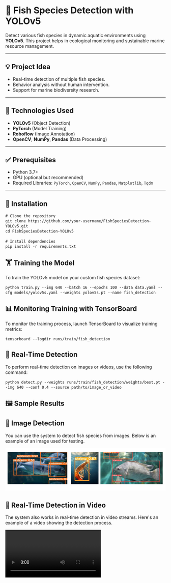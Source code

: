 # 🎣 Fish Species Detection with YOLOv5  

Detect various fish species in dynamic aquatic environments using **YOLOv5**. This project helps in ecological monitoring and sustainable marine resource management.  

---

## 💡 Project Idea  
- Real-time detection of multiple fish species.  
- Behavior analysis without human intervention.  
- Support for marine biodiversity research.  

---

## 🧰 Technologies Used  
- **YOLOv5** (Object Detection)  
- **PyTorch** (Model Training)  
- **Roboflow** (Image Annotation)  
- **OpenCV**, **NumPy**, **Pandas** (Data Processing)  

---

## ✅ Prerequisites  
- Python 3.7+  
- GPU (optional but recommended)  
- Required Libraries: `PyTorch`, `OpenCV`, `NumPy`, `Pandas`, `Matplotlib`, `Tqdm`  

---

## 🚀 Installation  
```
# Clone the repository  
git clone https://github.com/your-username/FishSpeciesDetection-YOLOv5.git  
cd FishSpeciesDetection-YOLOv5  

# Install dependencies  
pip install -r requirements.txt
```
## 🏋️ Training the Model

To train the YOLOv5 model on your custom fish species dataset:  
```
python train.py --img 640 --batch 16 --epochs 100 --data data.yaml --cfg models/yolov5s.yaml --weights yolov5s.pt --name fish_detection
```


## 📊 Monitoring Training with TensorBoard

To monitor the training process, launch TensorBoard to visualize training metrics:
``` 
tensorboard --logdir runs/train/fish_detection
```

## 🔎 Real-Time Detection
To perform real-time detection on images or videos, use the following command:
```
python detect.py --weights runs/train/fish_detection/weights/best.pt --img 640 --conf 0.4 --source path/to/image_or_video

``` 

## 🖼️ Sample Results
## 📸 Image Detection

You can use the system to detect fish species from images. Below is an example of an image used for testing.

![Fish Detection Image](images/123.png)

## 🎥 Real-Time Detection in Video

The system also works in real-time detection in video streams. Here's an example of a video showing the detection process.

![Fish Detection Video](videos/test_Tilapia.mp4) 

